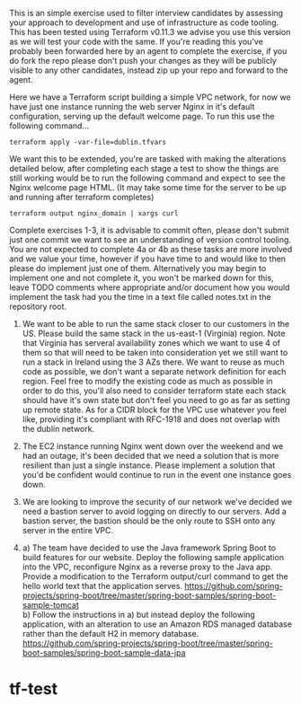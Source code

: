This is an simple exercise used to filter interview candidates by assessing your approach to development and use of
infrastructure as code tooling. This has been tested using Terraform v0.11.3 we advise you use 
this version as we will test your code with the same. If you're reading this you've probably been forwarded here by an
agent to complete the exercise, if you do fork the repo please don't push your changes as they will be publicly visible
to any other candidates, instead zip up your repo and forward to the agent.

Here we have a Terraform script building a simple VPC network, for now we have just one instance running the web server 
Nginx in it's default configuration, serving up the default welcome page. To run this use the following command...

    terraform apply -var-file=dublin.tfvars

We want this to be extended, you're are tasked with making the alterations detailed below, after completing each stage 
a test to show the things are still working would be to run the following command and expect to see the Nginx welcome 
page HTML. (It may take some time for the server to be up and running after terraform completes)

    terraform output nginx_domain | xargs curl
    
Complete exercises 1-3, it is advisable to commit often, please don't submit just one commit we want to see an understanding 
of version control tooling. You are not expected to complete 4a or 4b as these tasks are more involved and we value your 
time, however if you have time to and would like to then please do implement just one of them. Alternatively you may 
begin to implement one and not complete it, you won't be marked down for this, leave TODO comments where appropriate 
and/or document how you would implement the task had you the time in a text file called notes.txt in the repository root.

1. We want to be able to run the same stack closer to our customers in the US. Please build the same stack in 
the us-east-1 (Virginia) region. Note that Virginia has serveral availability zones which we want to use 4 of them so 
that will need to be taken into consideration yet we still want to run a stack in Ireland using the 3 AZs there. We want
to reuse as much code as possible, we don't want a separate network definition for each region. Feel free to 
modify the existing code as much as possible in order to do this, you'll also need to consider terraform state each stack
should have it's own state but don't feel you need to go as far as setting up remote state. As for a CIDR block for the 
VPC use whatever you feel like, providing it's compliant with RFC-1918 and does not overlap with the dublin network.

2. The EC2 instance running Nginx went down over the weekend and we had an outage, it's been decided that we need a solution 
that is more resilient than just a single instance. Please implement a solution that you'd be confident would continue 
to run in the event one instance goes down. 

3. We are looking to improve the security of our network we've decided we need a bastion server to avoid logging on 
directly to our servers. Add a bastion server, the bastion should be the only route to SSH onto any server in the 
entire VPC.

4. a) The team have decided to use the Java framework Spring Boot to build features for our website. Deploy the following sample 
application into the VPC, reconfigure Nginx as a reverse proxy to the Java app. Provide a modification to the Terraform 
output/curl command to get the hello world text that the application serves. 
https://github.com/spring-projects/spring-boot/tree/master/spring-boot-samples/spring-boot-sample-tomcat
<br> b) Follow the instructions in a) but instead deploy the following application, with an alteration to use an Amazon 
RDS managed database rather than the default H2 in memory database. 
https://github.com/spring-projects/spring-boot/tree/master/spring-boot-samples/spring-boot-sample-data-jpa


# tf-test
